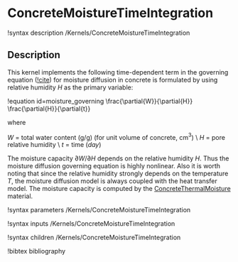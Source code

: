 # ConcreteMoistureTimeIntegration

!syntax description /Kernels/ConcreteMoistureTimeIntegration

## Description

This kernel implements the following time-dependent term in the governing equation ([!cite](saouma_structural_2014)) for moisture diffusion in concrete is formulated by using relative humidity $H$ as the primary variable:

!equation id=moisture_governing
\frac{\partial{W}}{\partial{H}} \frac{\partial{H}}{\partial{t}}

where

$W$ = total water content (g/g) (for unit volume of concrete, cm$^3$) \\
$H$ = pore relative humidity \\
$t$  = time $(day)$

The moisture capacity ${\partial W}/{\partial H}$ depends on the relative humidity $H$. Thus the moisture diffusion governing equation is highly nonlinear. Also it is worth noting that since the relative humidity strongly depends on the temperature $T$, the moisture diffusion model is always coupled with the heat transfer model. The moisture capacity is computed by the [ConcreteThermalMoisture](ConcreteThermalMoisture.md) material.

!syntax parameters /Kernels/ConcreteMoistureTimeIntegration

!syntax inputs /Kernels/ConcreteMoistureTimeIntegration

!syntax children /Kernels/ConcreteMoistureTimeIntegration

!bibtex bibliography
